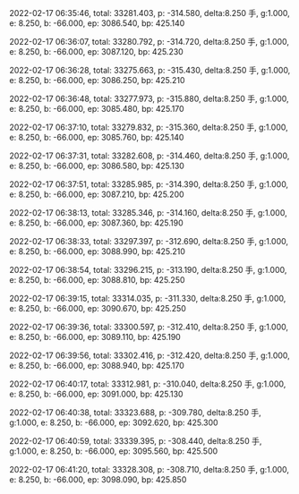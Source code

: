 2022-02-17 06:35:46, total: 33281.403, p: -314.580, delta:8.250 手, g:1.000, e: 8.250, b: -66.000, ep: 3086.540, bp: 425.140

2022-02-17 06:36:07, total: 33280.792, p: -314.720, delta:8.250 手, g:1.000, e: 8.250, b: -66.000, ep: 3087.120, bp: 425.230

2022-02-17 06:36:28, total: 33275.663, p: -315.430, delta:8.250 手, g:1.000, e: 8.250, b: -66.000, ep: 3086.250, bp: 425.210

2022-02-17 06:36:48, total: 33277.973, p: -315.880, delta:8.250 手, g:1.000, e: 8.250, b: -66.000, ep: 3085.480, bp: 425.170

2022-02-17 06:37:10, total: 33279.832, p: -315.360, delta:8.250 手, g:1.000, e: 8.250, b: -66.000, ep: 3085.760, bp: 425.140

2022-02-17 06:37:31, total: 33282.608, p: -314.460, delta:8.250 手, g:1.000, e: 8.250, b: -66.000, ep: 3086.580, bp: 425.130

2022-02-17 06:37:51, total: 33285.985, p: -314.390, delta:8.250 手, g:1.000, e: 8.250, b: -66.000, ep: 3087.210, bp: 425.200

2022-02-17 06:38:13, total: 33285.346, p: -314.160, delta:8.250 手, g:1.000, e: 8.250, b: -66.000, ep: 3087.360, bp: 425.190

2022-02-17 06:38:33, total: 33297.397, p: -312.690, delta:8.250 手, g:1.000, e: 8.250, b: -66.000, ep: 3088.990, bp: 425.210

2022-02-17 06:38:54, total: 33296.215, p: -313.190, delta:8.250 手, g:1.000, e: 8.250, b: -66.000, ep: 3088.810, bp: 425.250

2022-02-17 06:39:15, total: 33314.035, p: -311.330, delta:8.250 手, g:1.000, e: 8.250, b: -66.000, ep: 3090.670, bp: 425.250

2022-02-17 06:39:36, total: 33300.597, p: -312.410, delta:8.250 手, g:1.000, e: 8.250, b: -66.000, ep: 3089.110, bp: 425.190

2022-02-17 06:39:56, total: 33302.416, p: -312.420, delta:8.250 手, g:1.000, e: 8.250, b: -66.000, ep: 3088.940, bp: 425.170

2022-02-17 06:40:17, total: 33312.981, p: -310.040, delta:8.250 手, g:1.000, e: 8.250, b: -66.000, ep: 3091.000, bp: 425.130

2022-02-17 06:40:38, total: 33323.688, p: -309.780, delta:8.250 手, g:1.000, e: 8.250, b: -66.000, ep: 3092.620, bp: 425.300

2022-02-17 06:40:59, total: 33339.395, p: -308.440, delta:8.250 手, g:1.000, e: 8.250, b: -66.000, ep: 3095.560, bp: 425.500

2022-02-17 06:41:20, total: 33328.308, p: -308.710, delta:8.250 手, g:1.000, e: 8.250, b: -66.000, ep: 3098.090, bp: 425.850